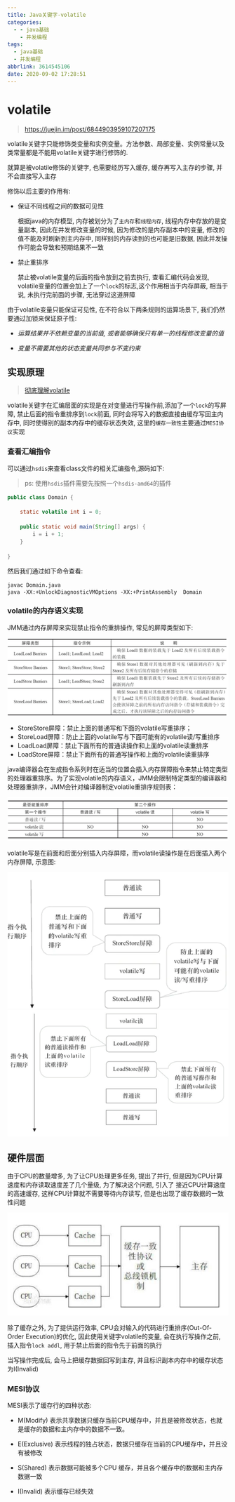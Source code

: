 ```yaml
---
title: Java关键字-volatile
categories:
  - - java基础
    - 并发编程
tags:
  - java基础
  - 并发编程
abbrlink: 3614545106
date: 2020-09-02 17:28:51
---
```


# volatile

> https://juejin.im/post/6844903959107207175


volatile关键字只能修饰类变量和实例变量。方法参数、局部变量、实例常量以及类常量都是不能用volatile关键字进行修饰的.

就算是被volatile修饰的关键字, 也需要经历写入缓存, 缓存再写入主存的步骤, 并不会直接写入主存

<!-- more -->
 
修饰以后主要的作用有:

- 保证不同线程之间的数据可见性

    根据java的内存模型, 内存被划分为了`主内存`和`线程内存`, 线程内存中存放的是变量副本, 因此在并发修改变量的时候, 因为修改的是内存副本中的变量,
    修改的值不能及时刷新到主内存中, 同样别的内存读到的也可能是旧数据, 因此并发操作可能会导致和预期结果不一致
    
- 禁止重排序
    
    禁止被volatile变量的后面的指令放到之前去执行, 查看汇编代码会发现, volatile变量的位置会加上了一个`lock`的标志,这个作用相当于内存屏蔽,
    相当于说, 未执行完前面的步骤, 无法穿过这道屏障
    
    
由于volatile变量只能保证可见性, 在不符合以下两条规则的运算场景下, 我们仍然要通过加锁来保证原子性:

- *运算结果并不依赖变量的当前值, 或者能够确保只有单一的线程修改变量的值*

- *变量不需要其他的状态变量共同参与不变约束*

## 实现原理

> [彻底理解volatile](https://juejin.im/post/6844903601064640525)

volatile关键字在汇编层面的实现是在对变量进行写操作前,添加了一个`lock`的写屏障, 禁止后面的指令重排序到`lock`前面,
同时会将写入的数据直接由缓存写回主内存中, 同时使得别的副本内存中的缓存状态失效, 这里的`缓存一致性`主要通过`MESI协议`实现

### 查看汇编指令

可以通过`hsdis`来查看class文件的相关汇编指令,源码如下:

>   ps: 使用`hsdis`插件需要先按照一个`hsdis-amd64`的插件

```java
public class Domain {

    static volatile int i = 0;

    public static void main(String[] args) {
        i = i + 1;
    }

}
```

然后我们通过如下命令查看:
```shell
javac Domain.java
java -XX:+UnlockDiagnosticVMOptions -XX:+PrintAssembly  Domain 
```

### volatile的内存语义实现

JMM通过内存屏障来实现禁止指令的重排操作, 常见的屏障类型如下:

![内存屏障](/image/volatile/jmm内存屏障类型.jpg)

- StoreStore屏障：禁止上面的普通写和下面的volatile写重排序；
- StoreLoad屏障：防止上面的volatile写与下面可能有的volatile读/写重排序
- LoadLoad屏障：禁止下面所有的普通读操作和上面的volatile读重排序
- LoadStore屏障：禁止下面所有的普通写操作和上面的volatile读重排序


java编译器会在生成指令系列时在适当的位置会插入内存屏障指令来禁止特定类型的处理器重排序。为了实现volatile的内存语义，JMM会限制特定类型的编译器和处理器重排序，JMM会针对编译器制定volatile重排序规则表：

![重排序规则表](/image/volatile/重排序规则表.jpg)


volatile写是在前面和后面分别插入内存屏障，而volatile读操作是在后面插入两个内存屏障, 示意图:

![volatile写](/image/volatile/volatile写屏障插入.jpg)
![volatile写](/image/volatile/volatile读屏障插入.jpg)


## 硬件层面

由于CPU的数量增多, 为了让CPU处理更多任务, 提出了并行, 但是因为CPU计算速度和内存读取速度差了几个量级, 为了解决这个问题, 引入了
接近CPU计算速度的高速缓存, 这样CPU计算就不需要等待内存读写, 但是也出现了缓存数据的一致性问题

![交互图](/image/CPU内存交互流程.jpg)

除了缓存之外, 为了提供运行效率, CPU会对输入的代码进行重排序(Out-Of-Order Execution)的优化, 因此使用关键字volatile的变量,
会在执行写操作之前, 插入指令`lock addl`, 用于禁止后面的指令先于前面的执行

当写操作完成后, 会马上把缓存数据回写到主存, 并且标识副本内存中的缓存状态为I(Invalid)

### MESI协议

MESI表示了缓存行的四种状态:

- M(Modify) 表示共享数据只缓存当前CPU缓存中，并且是被修改状态，也就是缓存的数据和主内存中的数据不一致。

- E(Exclusive) 表示线程的独占状态，数据只缓存在当前的CPU缓存中，并且没有被修改

- S(Shared) 表示数据可能被多个CPU 缓存，并且各个缓存中的数据和主内存数据一致

- I(Invalid) 表示缓存已经失效